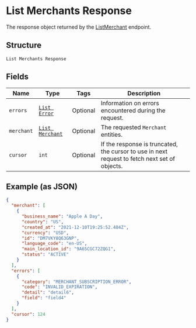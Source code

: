 
# List Merchants Response

The response object returned by the [ListMerchant](../../doc/api/merchants.md#list-merchants) endpoint.

## Structure

`List Merchants Response`

## Fields

| Name | Type | Tags | Description |
|  --- | --- | --- | --- |
| `errors` | [`List Error`](../../doc/models/error.md) | Optional | Information on errors encountered during the request. |
| `merchant` | [`List Merchant`](../../doc/models/merchant.md) | Optional | The requested `Merchant` entities. |
| `cursor` | `int` | Optional | If the  response is truncated, the cursor to use in next  request to fetch next set of objects. |

## Example (as JSON)

```json
{
  "merchant": [
    {
      "business_name": "Apple A Day",
      "country": "US",
      "created_at": "2021-12-10T19:25:52.484Z",
      "currency": "USD",
      "id": "DM7VKY8Q63GNP",
      "language_code": "en-US",
      "main_location_id": "9A65CGC72ZQG1",
      "status": "ACTIVE"
    }
  ],
  "errors": [
    {
      "category": "MERCHANT_SUBSCRIPTION_ERROR",
      "code": "INVALID_EXPIRATION",
      "detail": "detail6",
      "field": "field4"
    }
  ],
  "cursor": 124
}
```

